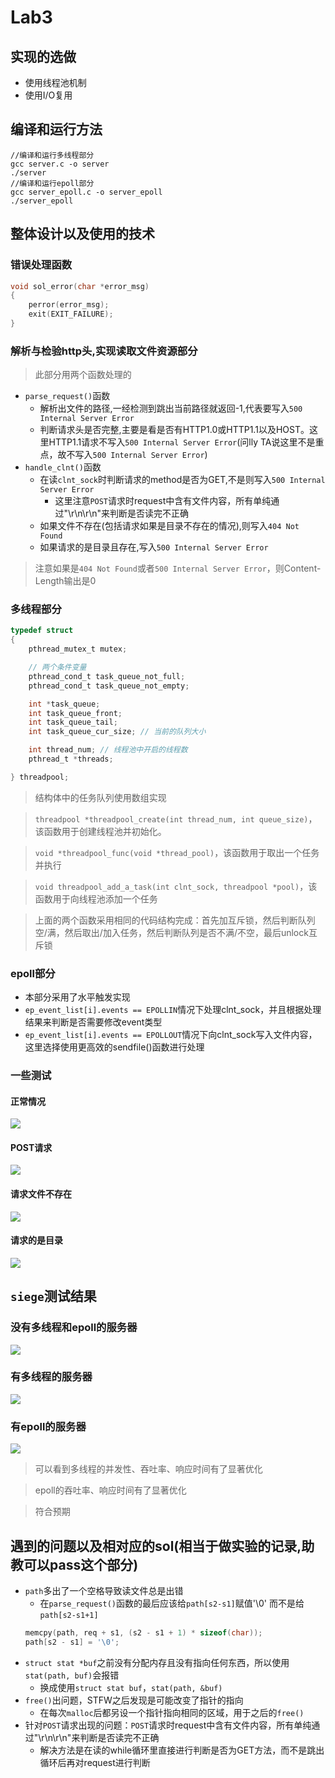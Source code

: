 # Lab3

## 实现的选做
* 使用线程池机制
* 使用I/O复用
## 编译和运行方法
```
//编译和运行多线程部分
gcc server.c -o server 
./server
//编译和运行epoll部分
gcc server_epoll.c -o server_epoll 
./server_epoll
```

## 整体设计以及使用的技术

### 错误处理函数
```C
void sol_error(char *error_msg)
{
    perror(error_msg);
    exit(EXIT_FAILURE);
}
```
### 解析与检验http头,实现读取文件资源部分
> 此部分用两个函数处理的
* `parse_request()`函数
  * 解析出文件的路径,一经检测到跳出当前路径就返回-1,代表要写入`500 Internal Server Error`
  * 判断请求头是否完整,主要是看是否有HTTP1.0或HTTP1.1以及HOST。这里HTTP1.1请求不写入`500 Internal Server Error`(问lly TA说这里不是重点，故不写入`500 Internal Server Error`)
* `handle_clnt()`函数
  * 在读`clnt_sock`时判断请求的method是否为GET,不是则写入`500 Internal Server Error`
    * 这里注意`POST`请求时request中含有文件内容，所有单纯通过"\r\n\r\n"来判断是否读完不正确
  * 如果文件不存在(包括请求如果是目录不存在的情况),则写入`404 Not Found`
  * 如果请求的是目录且存在,写入`500 Internal Server Error`

> 注意如果是`404 Not Found`或者`500 Internal Server Error`，则Content-Length输出是0
### 多线程部分

```C
typedef struct
{
    pthread_mutex_t mutex;

    // 两个条件变量
    pthread_cond_t task_queue_not_full;
    pthread_cond_t task_queue_not_empty;

    int *task_queue;
    int task_queue_front;
    int task_queue_tail;
    int task_queue_cur_size; // 当前的队列大小

    int thread_num; // 线程池中开启的线程数
    pthread_t *threads;

} threadpool;
```
> 结构体中的任务队列使用数组实现

> `threadpool *threadpool_create(int thread_num, int queue_size)`，该函数用于创建线程池并初始化。

> `void *threadpool_func(void *thread_pool)`，该函数用于取出一个任务并执行

> `void threadpool_add_a_task(int clnt_sock, threadpool *pool)`，该函数用于向线程池添加一个任务

> 上面的两个函数采用相同的代码结构完成：首先加互斥锁，然后判断队列空/满，然后取出/加入任务，然后判断队列是否不满/不空，最后unlock互斥锁

### epoll部分
* 本部分采用了水平触发实现
* `ep_event_list[i].events == EPOLLIN`情况下处理clnt_sock，并且根据处理结果来判断是否需要修改event类型
* `ep_event_list[i].events == EPOLLOUT`情况下向clnt_sock写入文件内容，这里选择使用更高效的sendfile()函数进行处理

### 一些测试
#### 正常情况
![](pics/200.png)
#### POST请求
![](pics/POST.png)
#### 请求文件不存在
![](pics/404.png)
#### 请求的是目录
![](pics/500.png)

## `siege`测试结果

### 没有多线程和epoll的服务器

![](pics/origin.png)

### 有多线程的服务器
![](pics/thread.png)
### 有epoll的服务器
![](pics/epoll.png)

> 可以看到多线程的并发性、吞吐率、响应时间有了显著优化

> epoll的吞吐率、响应时间有了显著优化

> 符合预期

## 遇到的问题以及相对应的sol(相当于做实验的记录,助教可以pass这个部分)
* `path`多出了一个空格导致读文件总是出错
  * 在`parse_request()`函数的最后应该给`path[s2-s1]`赋值'\0'
而不是给`path[s2-s1+1]`
  ```C
  memcpy(path, req + s1, (s2 - s1 + 1) * sizeof(char));
  path[s2 - s1] = '\0';
  ```
* `struct stat *buf`之前没有分配内存且没有指向任何东西，所以使用`stat(path, buf)`会报错
  * 换成使用`struct stat buf`，`stat(path, &buf)`
* `free()`出问题，STFW之后发现是可能改变了指针的指向
  * 在每次`malloc`后都另设一个指针指向相同的区域，用于之后的`free()`
* 针对`POST`请求出现的问题：`POST`请求时request中含有文件内容，所有单纯通过"\r\n\r\n"来判断是否读完不正确
  * 解决方法是在读的while循环里直接进行判断是否为GET方法，而不是跳出循环后再对request进行判断